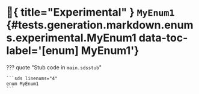 # :test_tube:{ title="Experimental" } <code class="doc-symbol doc-symbol-enum"></code> `MyEnum1` {#tests.generation.markdown.enums.experimental.MyEnum1 data-toc-label='[enum] MyEnum1'}

??? quote "Stub code in `main.sdsstub`"

    ```sds linenums="4"
    enum MyEnum1
    ```
